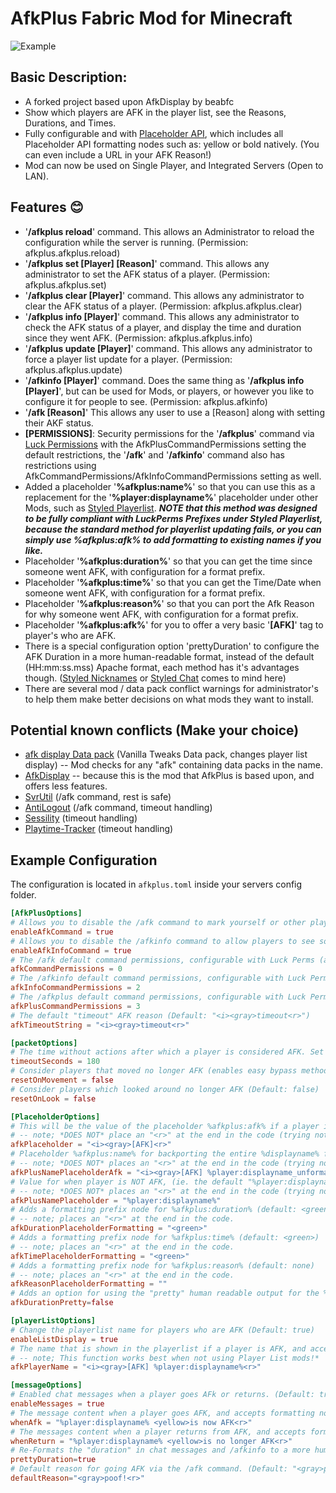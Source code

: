 # AfkPlus Fabric Mod for Minecraft

![Example](https://sakuraryoko.bandzoogle.com/files/1260026/afkplus.jpg)

## Basic Description:
- A forked project based upon AfkDisplay by beabfc
- Show which players are AFK in the player list, see the Reasons, Durations, and Times.
- Fully configurable and with [Placeholder API](https://placeholders.pb4.eu/user/general/), which includes all Placeholder API formatting nodes such as: yellow or bold natively. (You can even include a URL in your AFK Reason!)
- Mod can now be used on Single Player, and Integrated Servers (Open to LAN).

## Features :blush:
- '**/afkplus reload**' command.  This allows an Administrator to reload the configuration while the server is running. (Permission: afkplus.afkplus.reload)
- '**/afkplus set [Player] [Reason]**' command.  This allows any administrator to set the AFK status of a player. (Permission: afkplus.afkplus.set)
- '**/afkplus clear [Player]**' command.  This allows any administrator to clear the AFK status of a player. (Permission: afkplus.afkplus.clear)
- '**/afkplus info [Player]**' command.  This allows any administrator to check the AFK status of a player, and display the time and duration since they went AFK. (Permission: afkplus.afkplus.info)
- '**/afkplus update [Player]**' command.  This allows any administrator to force a player list update for a player. (Permission: afkplus.afkplus.update)
- '**/afkinfo [Player]**' command.  Does the same thing as '**/afkplus info [Player]**', but can be used for Mods, or players, or however you like to configure it for people to see. (Permission: afkplus.afkinfo)
- '**/afk [Reason]**' This allows any user to use a [Reason] along with setting their AKF status.
- **[PERMISSIONS]**: Security permissions for the '**/afkplus**' command via [Luck Permissions](https://luckperms.net/) with the AfkPlusCommandPermissions setting the default restrictions, the '**/afk**' and '**/afkinfo**' command also has restrictions using AfkCommandPermissions/AfkInfoCommandPermissions setting as well.
- Added a placeholder '**%afkplus:name%**' so that you can use this as a replacement for the '**%player:displayname%**' placeholder under other Mods, such as [Styled Playerlist](https://modrinth.com/mod/styledplayerlist "Styled Playerlist").
***NOTE that this method was designed to be fully compliant with LuckPerms Prefixes under Styled Playerlist, because the standard method for playerlist updating fails, or you can simply use %afkplus:afk% to add formatting to existing names if you like.***
- Placeholder '**%afkplus:duration%**' so that you can get the time since someone went AFK, with configuration for a format prefix.
- Placeholder '**%afkplus:time%**' so that you can get the Time/Date when someone went AFK, with configuration for a format prefix.
- Placeholder '**%afkplus:reason%**' so that you can port the Afk Reason for why someone went AFK, with configuration for a format prefix.
- Placeholder '**%afkplus:afk%**' for you to offer a very basic '**[AFK]**' tag to player's who are AFK.
- There is a special configuration option 'prettyDuration' to configure the AFK Duration in a more human-readable format, instead of the default (HH:mm:ss.mss) Apache format, each method has it's advantages though. ([Styled Nicknames](https://modrinth.com/mod/styled-nicknames) or [Styled Chat](https://modrinth.com/mod/styled-chat) comes to mind here)
- There are several mod / data pack conflict warnings for administrator's to help them make better decisions on what mods they want to install.

## Potential known conflicts (Make your choice)
- [afk display Data pack](https://vanillatweaks.net/picker/datapacks/) (Vanilla Tweaks Data pack, changes player list display) -- Mod checks for any "afk" containing data packs in the name.
- [AfkDisplay](https://modrinth.com/mod/afkdisplay) -- because this is the mod that AfkPlus is based upon, and offers less features.
- [SvrUtil](https://modrinth.com/mod/svrutil) (/afk command, rest is safe)
- [AntiLogout](https://modrinth.com/mod/noexits) (/afk command, timeout handling)
- [Sessility](https://modrinth.com/mod/sessility) (timeout handling)
- [Playtime-Tracker](https://modrinth.com/mod/playtime-tracker) (timeout handling)

## Example Configuration
The configuration is located in `afkplus.toml` inside your servers config folder.

```toml
[AfkPlusOptions]
# Allows you to disable the /afk command to mark yourself or other players (only for operators) as AFK (Default: true)
enableAfkCommand = true
# Allows you to disable the /afkinfo command to allow players to see someone's AFK status (Time, Duration). (Default: true)
enableAfkInfoCommand = true
# The /afk default command permissions, configurable with Luck Perms (afkplus.afk) node (Default: 0)
afkCommandPermissions = 0
# The /afkinfo default command permissions, configurable with Luck Perms (afkplus.afkinfo) node (Usually for Mods) (Default: 2)
afkInfoCommandPermissions = 2
# The /afkplus default command permissions, configurable with Luck Perms (afkplus.afkplus with subcommand nodes) node (Default: 3)
afkPlusCommandPermissions = 3
# The default "timeout" AFK reason (Default: "<i><gray>timeout<r>")
afkTimeoutString = "<i><gray>timeout<r>"

[packetOptions]
# The time without actions after which a player is considered AFK. Set to -1 to disable automatic AFK detection. (Default: 180)
timeoutSeconds = 180
# Consider players that moved no longer AFK (enables easy bypass methods like AFK pools) (Default: false)
resetOnMovement = false
# Consider players which looked around no longer AFK (Default: false)
resetOnLook = false

[PlaceholderOptions]
# This will be the value of the placeholder %afkplus:afk% if a player is AFK, option accepts full formatting nodes (Default: "<i><gray>[AFK]<r>")
# -- note; *DOES NOT* place an "<r>" at the end in the code (trying not to modify its default behavior)
afkPlaceholder = "<i><gray>[AFK]<r>"
# Placeholder %afkplus:name% for backporting the entire %displayname% for use in other Mods, such as Styled Playerlist (Default: "<i><gray>[AFK] %player:displayname_unformatted%<r>")
# -- note; *DOES NOT* places an "<r>" at the end in the code (trying not to modify its default behavior)
afkPlusNamePlaceholderAfk = "<i><gray>[AFK] %player:displayname_unformatted%<r>"
# Value for when player is NOT AFK, (ie. the default "%player:displayname%")
# -- note; *DOES NOT* places an "<r>" at the end in the code (trying not to modify its default behavior)
afkPlusNamePlaceholder = "%player:displayname%"
# Adds a formatting prefix node for %afkplus:duration% (default: <green>)
# -- note; places an "<r>" at the end in the code.
afkDurationPlaceholderFormatting = "<green>"
# Adds a formatting prefix node for %afkplus:time% (default: <green>)
# -- note; places an "<r>" at the end in the code.
afkTimePlaceholderFormatting = "<green>"
# Adds a formatting prefix node for %afkplus:reason% (default: none)
# -- note; places an "<r>" at the end in the code.
afkReasonPlaceholderFormatting = ""
# Adds an option for using the "pretty" human readable output for the %duration% placeholder.  This might cause an issue depending on where you use it. (Default: false)
afkDurationPretty=false

[playerListOptions]
# Change the playerlist name for players who are AFK (Default: true)
enableListDisplay = true
# The name that is shown in the playerlist if a player is AFK, and accepts formatting nodes (Default: "<i><gray>[AFK] %player:displayname%<r>")
# -- note; This function works best when not using Player List mods!*
afkPlayerName = "<i><gray>[AFK] %player:displayname%<r>"

[messageOptions]
# Enabled chat messages when a player goes AFk or returns. (Default: true)
enableMessages = true
# The message content when a player goes AFK, and accepts formatting nodes (Default: "%player:displayname% <yellow>is now AFK<r>")
whenAfk = "%player:displayname% <yellow>is now AFK<r>"
# The messages content when a player returns from AFK, and accepts formatting nodes. (Default: "%player:displayname% <yellow>is no longer AFK<r>")
whenReturn = "%player:displayname% <yellow>is no longer AFK<r>"
# Re-Formats the "duration" in chat messages and /afkinfo to a more human legible format. (Default: true)
prettyDuration=true
# Default reason for going AFK via the /afk command. (Default: "<gray>poof!<r>")
defaultReason="<gray>poof!<r>"
```
